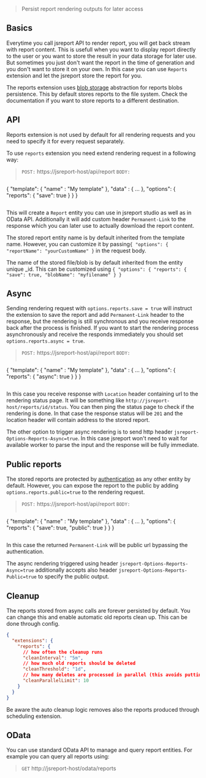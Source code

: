 
> Persist report rendering outputs for later access

## Basics
Everytime you call jsreport API to render report, you will get back stream with report content. This is usefull when you want to display report directly to the user or you want to store the result in your data storage for later use. But sometimes you just don't want the report in the time of generation and you don't want to store it on your own. In this case you can use `Reports` extension and let the jsreport store the report for you.

The reports extension uses [blob storage](/learn/blob-storages) abstraction for reports blobs persistence. This by default stores reports to the file system. Check the documentation if you want to store reports to a different destination.

## API

Reports extension is not used by default for all rendering requests and you need to specify it for every request separately.

To use `reports` extension you need extend rendering request in a following way:

> `POST:` https://jsreport-host/api/report
> `BODY:`
>```js
   {
      "template": { "name" : "My template" },
      "data" : { ... },
      "options": {
	      "reports": { "save": true }
      }
   }
>```

This will create a `Report` entity you can use in jsreport studio as well as in OData API. Additionally it will add custom header `Permanent-Link` to the response which you can later use to actually download the report content.

The stored report entity name is by default inherited from the template name. However, you can customize it by passing`{ "options": { "reportName": "yourCustomName" }` in the request body.

The name of the stored file/blob is by default inherited from the entity unique _id. This can be customized using `{ "options": { "reports": { "save": true, "blobName": "myfilename" } }`

## Async
Sending rendering request with `options.reports.save = true` will instruct the extension to save the report and add `Permanent-Link` header to the response, but the rendering is still synchronous and you receive response back after the process is finished. If you want to start the rendering process  asynchronously and receive the responds immediately you should set `options.reports.async = true`.

> `POST:` https://jsreport-host/api/report
> `BODY:`
>```js
   {
      "template": { "name" : "My template" },
      "data" : { ... },
      "options": {
	      "reports": { "async": true }
      }
   }
>```

In this case you receive response with `Location` header containing url to the rendering status page. It will be something like `http://jsreport-host/reports/id/status`. You can then ping the status page to check if the rendering is done. In that case the response status will be `201` and the location header will contain address to the stored report.

The other option to trigger async rendering is to send http header `jsreport-Options-Reports-Async=true`.
In this case jsreport won't need to wait for available worker to parse the input and the response will be fully immediate.

## Public reports
The stored reports are protected by [authentication](/learn/authentication) as any other entity by default. However, you can expose the report to the public by adding `options.reports.public=true` to the rendering request.

> `POST:` https://jsreport-host/api/report
> `BODY:`
>```js
   {
      "template": { "name" : "My template" },
      "data" : { ... },
      "options": {
	      "reports": {  "save": true,  "public": true  }
      }
   }
>```

In this case the returned `Permanent-Link` will be public url bypassing the authentication.

The async rendering triggered using header `jsreport-Options-Reports-Async=true` additionally accepts also header `jsreport-Options-Reports-Public=true` to specify the public output.

## Cleanup
The reports stored from async calls are forever persisted by default. You can change this and enable automatic old reports clean up. This can be done through config.
```json
{
  "extensions": {
    "reports": {
      // how often the cleanup runs
      "cleanInterval": "5m",
      // how much old reports should be deleted
      "cleanThreshold": "1d",
      // how many deletes are processed in parallel (this avoids putting too much pressure on the database), defaults to 10
      "cleanParallelLimit": 10
    }
  }
}
```
Be aware the auto cleanup logic removes also the reports produced through scheduling extension.

## OData

You can use standard OData API to manage and query report entities. For example you can query all reports using:
> `GET` http://jsreport-host/odata/reports
